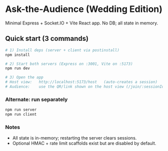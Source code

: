# Ask-the-Audience (Wedding Edition)

Minimal Express + Socket.IO + Vite React app. No DB; all state in memory.

## Quick start (3 commands)

```bash
# 1) Install deps (server + client via postinstall)
npm install

# 2) Start both servers (Express on :3001, Vite on :5173)
npm run dev

# 3) Open the app
# Host view:   http://localhost:5173/host   (auto-creates a session)
# Audience:    use the QR/link shown on the host view (/join/:sessionId)
```

### Alternate: run separately

```bash
npm run server
npm run client
```

### Notes

- All state is in-memory; restarting the server clears sessions.
- Optional HMAC + rate limit scaffolds exist but are disabled by default.
